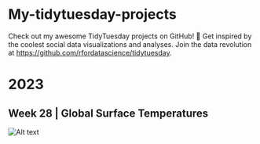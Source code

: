 # My-tidytuesday-projects
Check out my awesome TidyTuesday projects on GitHub! 🌟 Get inspired by the coolest social data visualizations and analyses. Join the data revolution at https://github.com/rfordatascience/tidytuesday. 

# 2023
## Week 28 | Global Surface Temperatures

<img src="C:\Users\zoiri\Documents\Data analytics\R studio\TidyTuesday\2023\Week 28\TidyTuesday2023Week28.jpg" alt="Alt text" title="Optional title">
